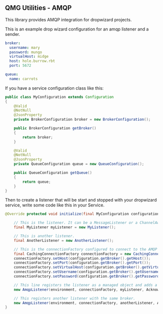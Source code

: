 QMG Utilities - AMQP
--------------------

This library provides AMQP integration for dropwizard projects.

This is an example drop wizard configuration for an amqp listener and a sender.

```yaml
broker:
  username: mary
  password: mungo
  virtualHost: midge
  host: hole.burrow.rbt
  port: 5672

queue:
  name: carrots
```

If you have a service configuration class like this:

```java
public class MyConfiguration extends Configuration
{
    @Valid
    @NotNull
    @JsonProperty
    private BrokerConfiguration broker = new BrokerConfiguration();

    public BrokerConfiguration getBroker()
    {
        return broker;
    }

    @Valid
    @NotNull
    @JsonProperty
    private QueueConfiguration queue = new QueueConfiguration();

    public QueueConfiguration getQueue()
    {
        return queue;
    }
}
```

Then to create a listener that will be start and stopped with your dropwizard service, write some code like this in your Service.

```java
@Override protected void initialize(final MyConfiguration configuration, final Environment environment) throws Exception {

    // This is the listener. It can be a MessageListener or a ChannelAwareMessageListener.
    final MyListener myListener = new MyListener();

    // This is another listener.
    final AnotherListener = new AnotherListener();

    // This is the connectionFactory configured to connect to the AMQP broker.
    final CachingConnectionFactory connectionFactory = new CachingConnectionFactory();
    connectionFactory.setHost(configuration.getBroker().getHost());
    connectionFactory.setPort(configuration.getBroker().getPort());
    connectionFactory.setVirtualHost(configuration.getBroker().getVirtualHost());
    connectionFactory.setUsername(configuration.getBroker().getUsername());
    connectionFactory.setPassword(configuration.getBroker().getPassword());

    // This line registers the listener as a managed object and adds a health check.
    new AmqpListener(environment, connectionFactory, myListener, AcknowledgeMode.MANUAL, false, configuration.getQueue());

    // This registers another listener with the same broker.
    new AmqpListener(environment, connectionFactory, anotherListener, AcknowledgeMode.MANUAL, false, configuration.getQueue());
}
```

